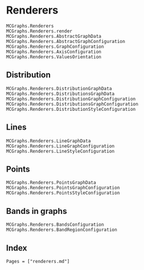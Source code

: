 # Renderers

```@docs
MCGraphs.Renderers
MCGraphs.Renderers.render
MCGraphs.Renderers.AbstractGraphData
MCGraphs.Renderers.AbstractGraphConfiguration
MCGraphs.Renderers.GraphConfiguration
MCGraphs.Renderers.AxisConfiguration
MCGraphs.Renderers.ValuesOrientation
```

## Distribution

```@docs
MCGraphs.Renderers.DistributionGraphData
MCGraphs.Renderers.DistributionsGraphData
MCGraphs.Renderers.DistributionGraphConfiguration
MCGraphs.Renderers.DistributionsGraphConfiguration
MCGraphs.Renderers.DistributionStyleConfiguration
```

## Lines

```@docs
MCGraphs.Renderers.LineGraphData
MCGraphs.Renderers.LineGraphConfiguration
MCGraphs.Renderers.LineStyleConfiguration
```

## Points

```@docs
MCGraphs.Renderers.PointsGraphData
MCGraphs.Renderers.PointsGraphConfiguration
MCGraphs.Renderers.PointsStyleConfiguration
```

## Bands in graphs

```@docs
MCGraphs.Renderers.BandsConfiguration
MCGraphs.Renderers.BandRegionConfiguration
```

## Index

```@index
Pages = ["renderers.md"]
```

